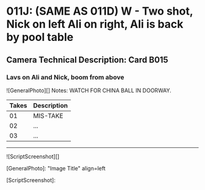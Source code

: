 # 011J: (SAME AS 011D) W - Two shot, Nick on left Ali on right, Ali is back by pool table

## Camera Technical Description: Card B015

### Lavs on Ali and Nick, boom from above

![GeneralPhoto][]
Notes: WATCH FOR CHINA BALL IN DOORWAY.

| Takes | Description |
|:---|:----|
| 01 | MIS-TAKE |
| 02 | ... |
| 03 | ... |

----

![ScriptScreenshot][]


[GeneralPhoto]:  "Image Title" align=left

[ScriptScreenshot]: 